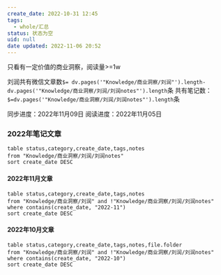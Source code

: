 ```yaml
---
create_date: 2022-10-31 12:45
tags:
  - whole/汇总
status: 状态为空
uid: null
date updated: 2022-11-06 20:52
---
```


只看有一定价值的商业洞察，阅读量>=1w

刘润共有微信文章数`$= dv.pages('"Knowledge/商业洞察/刘润"').length-dv.pages('"Knowledge/商业洞察/刘润/刘润notes"').length`条
共有笔记数：`$=dv.pages('"Knowledge/商业洞察/刘润/刘润notes"').length`条

同步进度：2022年11月09日
阅读进度：2022年11月05日

### 2022年笔记文章

```dataview
table status,category,create_date,tags,notes 
from "Knowledge/商业洞察/刘润/刘润notes"
sort create_date DESC
```

#### 2022年11月文章

```dataview
table status,category,create_date,tags,notes 
from "Knowledge/商业洞察/刘润" and !"Knowledge/商业洞察/刘润/刘润notes"
where contains(create_date, "2022-11")
sort create_date DESC
```

#### 2022年10月文章

```dataview
table status,category,create_date,tags,notes,file.folder
from "Knowledge/商业洞察/刘润" and !"Knowledge/商业洞察/刘润/刘润notes"
where contains(create_date, "2022-10") 
sort create_date DESC 
```
